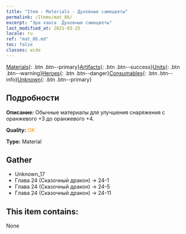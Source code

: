 ```yaml
---
title: "Item - Materials - Духовные самоцветы"
permalink: /Items/mat_86/
excerpt: "Эра хаоса  Духовные самоцветы"
last_modified_at: 2021-03-25
locale: ru
ref: "mat_86.md"
toc: false
classes: wide
---
```

 [Materials](/ru/Items/){: .btn .btn--primary}[Artifacts](/ru/Items/Artifacts/){: .btn .btn--success}[Units](/ru/Items/Units/){: .btn .btn--warning}[Heroes](/ru/Items/Heroes/){: .btn .btn--danger}[Consumables](/ru/Items/Consumables/){: .btn .btn--info}[Unknown](/ru/Items/Unknown/){: .btn .btn--primary}

## Подробности
 **Описание:** Обычные материалы для улучшения снаряжения c оранжевого +3 до оранжевого +4.

 **Quality:** <span style="color: #FF8C00">OK</span>

 **Type:** Material

## Gather

*    Unknown_17 
*    Глава 24 (Сказочный дракон) -> 24-1 
*    Глава 24 (Сказочный дракон) -> 24-5 
*    Глава 24 (Сказочный дракон) -> 24-11 

## This item contains:

  None

